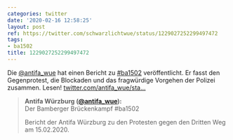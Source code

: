 ```yaml
---
categories: twitter
date: '2020-02-16 12:58:25'
layout: post
ref: https://twitter.com/schwarzlichtwue/status/1229027252299497472
tags:
- ba1502
title: 1229027252299497472
---
```

Die [@antifa_wue](https://twitter.com/antifa_wue) hat einen Bericht zu [#ba1502](/t/ba1502) veröffentlicht. Er fasst den Gegenprotest, die Blockaden und das fragwürdige Vorgehen der Polizei zusammen. Lesen! [twitter.com/antifa_wue/sta…](https://twitter.com/antifa_wue/status/1229024914004467714) 
> <b>Antifa Würzburg ([@antifa_wue](https://twitter.com/antifa_wue)):</b>  
>Der Bamberger Brückenkampf #ba1502  
>  
>  
>  
>Bericht der Antifa Würzburg zu den Protesten gegen den Dritten Weg am 15.02.2020.    

